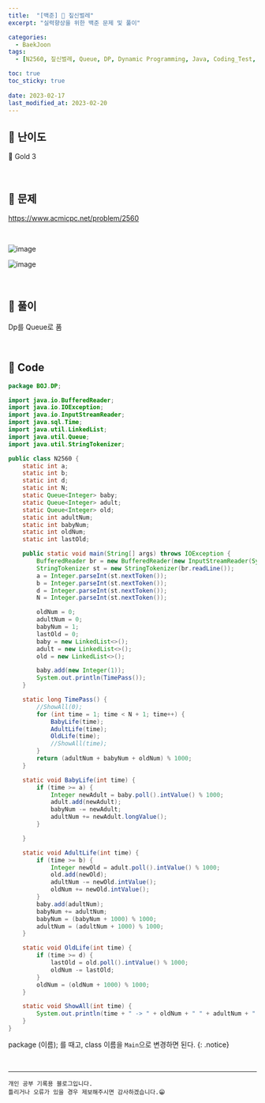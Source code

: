 ```yaml
---
title:  "[백준] 🥇 짚신벌레"
excerpt: "실력향상을 위한 백준 문제 및 풀이"

categories:
  - BaekJoon
tags:
  - [N2560, 짚신벌레, Queue, DP, Dynamic Programming, Java, Coding_Test, Coding, Test, baekJoon, 백준]

toc: true
toc_sticky: true
 
date: 2023-02-17
last_modified_at: 2023-02-20
---
```


## 📌 난이도

  🥇 Gold 3

<br>

## 📌 문제

<https://www.acmicpc.net/problem/2560>

<br>

![image](https://user-images.githubusercontent.com/37824506/220041617-f2af3a4e-e66c-478d-8640-73acfba1e89b.png)

![image](https://user-images.githubusercontent.com/37824506/220041659-8952f3d7-d218-4389-a556-4cef1d4dbcb2.png)

<br>

## 📌 풀이  

Dp를 Queue로 품

<br>

## 📌 Code

```java
package BOJ.DP;

import java.io.BufferedReader;
import java.io.IOException;
import java.io.InputStreamReader;
import java.sql.Time;
import java.util.LinkedList;
import java.util.Queue;
import java.util.StringTokenizer;

public class N2560 {
    static int a;
    static int b;
    static int d;
    static int N;
    static Queue<Integer> baby;
    static Queue<Integer> adult;
    static Queue<Integer> old;
    static int adultNum;
    static int babyNum;
    static int oldNum;
    static int lastOld;

    public static void main(String[] args) throws IOException {
        BufferedReader br = new BufferedReader(new InputStreamReader(System.in));
        StringTokenizer st = new StringTokenizer(br.readLine());
        a = Integer.parseInt(st.nextToken());
        b = Integer.parseInt(st.nextToken());
        d = Integer.parseInt(st.nextToken());
        N = Integer.parseInt(st.nextToken());

        oldNum = 0;
        adultNum = 0;
        babyNum = 1;
        lastOld = 0;
        baby = new LinkedList<>();
        adult = new LinkedList<>();
        old = new LinkedList<>();

        baby.add(new Integer(1));
        System.out.println(TimePass());
    }

    static long TimePass() {
        //ShowAll(0);
        for (int time = 1; time < N + 1; time++) {
            BabyLife(time);
            AdultLife(time);
            OldLife(time);
            //ShowAll(time);
        }
        return (adultNum + babyNum + oldNum) % 1000;
    }

    static void BabyLife(int time) {
        if (time >= a) {
            Integer newAdult = baby.poll().intValue() % 1000;
            adult.add(newAdult);
            babyNum -= newAdult;
            adultNum += newAdult.longValue();
        }

    }

    static void AdultLife(int time) {
        if (time >= b) {
            Integer newOld = adult.poll().intValue() % 1000;
            old.add(newOld);
            adultNum -= newOld.intValue();
            oldNum += newOld.intValue();
        }
        baby.add(adultNum);
        babyNum += adultNum;
        babyNum = (babyNum + 1000) % 1000;
        adultNum = (adultNum + 1000) % 1000;
    }

    static void OldLife(int time) {
        if (time >= d) {
            lastOld = old.poll().intValue() % 1000;
            oldNum -= lastOld;
        }
        oldNum = (oldNum + 1000) % 1000;
    }

    static void ShowAll(int time) {
        System.out.println(time + " -> " + oldNum + " " + adultNum + " " + babyNum);
    }
}
```

package (이름); 를 때고, class 이름을 `Main`으로 변경하면 된다.
{: .notice}  



<br>


***
    개인 공부 기록용 블로그입니다.
    틀리거나 오류가 있을 경우 제보해주시면 감사하겠습니다.😁